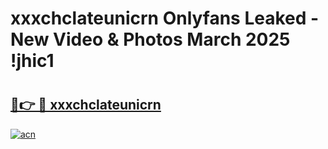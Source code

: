 # xxxchclateunicrn Onlyfans Leaked - New Video & Photos March 2025 !jhic1

# <h2><a href="https://rvxrp1.iuczelnia.edu.pl?title=xxxchclateunicrn&ref=jhic1">🔗👉 🔴 xxxchclateunicrn</a></h2>

[![acn](https://github.com/user-attachments/assets/0f9c940e-d8b0-45ae-aac7-cd30a18b3e1c)](https://rvxrp1.iuczelnia.edu.pl?title=xxxchclateunicrn&ref=jhic1)

